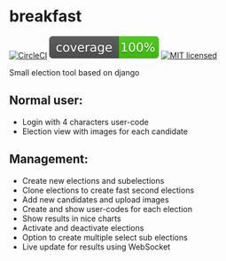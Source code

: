 # breakfast
[![CircleCI](https://img.shields.io/circleci/project/github/VolkerSchiewe/breakfast.svg)]()
![Coverage](.coverage-badge.svg)
[![MIT licensed](https://img.shields.io/badge/license-MIT-blue.svg)](./LICENSE)

Small election tool based on django

## Normal user:
  * Login with 4 characters user-code
  * Election view with images for each candidate

## Management:
 * Create new elections and subelections
 * Clone elections to create fast second elections
 * Add new candidates and upload images
 * Create and show user-codes for each election
 * Show results in nice charts
 * Activate and deactivate elections
 * Option to create multiple select sub elections
 * Live update for results using WebSocket
